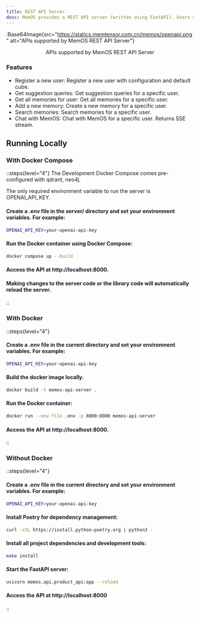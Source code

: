 ```yaml
---
title: REST API Server
desc: MemOS provides a REST API server (written using FastAPI). Users can perform all operations through REST endpoints. 
---
```


:Base64Image{src="https://statics.memtensor.com.cn/memos/openapi.png" alt="APIs supported by MemOS REST API Server"}
<div style="text-align: center; margin-top: 10px">APIs supported by MemOS REST API Server</div>

### Features
- Register a new user: Register a new user with configuration and default cube.
- Get suggestion queries: Get suggestion queries for a specific user.
- Get all memories for user: Get all memories for a specific user.
- Add a new memory: Create a new memory for a specific user.
- Search memories: Search memories for a specific user.
- Chat with MemOS: Chat with MemOS for a specific user. Returns SSE stream.

## Running Locally

### With Docker Compose
::steps{level="4"}
The Development Docker Compose comes pre-configured with qdrant, neo4j.

The only required environment variable to run the server is OPENAI_API_KEY.

#### Create a .env file in the server/ directory and set your environment variables. For example:

```bash
OPENAI_API_KEY=your-openai-api-key
```
#### Run the Docker container using Docker Compose:
```bash
docker compose up --build
```
#### Access the API at http://localhost:8000.

#### Making changes to the server code or the library code will automatically reload the server.
::

### With Docker
::steps{level="4"}
#### Create a .env file in the current directory and set your environment variables. For example:
```bash
OPENAI_API_KEY=your-openai-api-key
```
#### Build the docker image locally.
```bash
docker build -t memos-api-server .
```
#### Run the Docker container:
```bash
docker run --env-file .env -p 8000:8000 memos-api-server
```
#### Access the API at http://localhost:8000.
::

### Without Docker
::steps{level="4"}
#### Create a .env file in the current directory and set your environment variables. For example:
```bash
OPENAI_API_KEY=your-openai-api-key
```
#### Install Poetry for dependency management:
```bash
curl -sSL https://install.python-poetry.org | python3 -
```
#### Install all project dependencies and development tools:
```bash
make install
```
#### Start the FastAPI server:
```bash
uvicorn memos.api.product_api:app --reload
```
#### Access the API at http://localhost:8000
::

